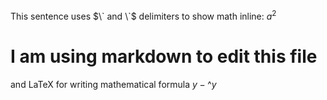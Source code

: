 This sentence uses $\` and \`$ delimiters to show math inline: $`a^2`$
# I am using markdown to edit this file
and LaTeX for writing mathematical formula $`y - \^{y}`$
